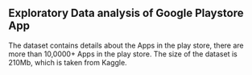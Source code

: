 ## Exploratory Data analysis of Google Playstore App
The dataset contains details about the Apps in the play store, there are more than 10,0000+ Apps in the play store. The size of the dataset is 210Mb, which is taken from Kaggle.
